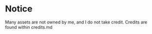 # Notice
Many assets are not owned by me, and I do not take credit. Credits are found within credits.md

